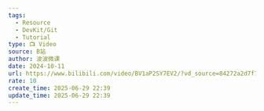```yaml
---
tags:
  - Resource
  - DevKit/Git
  - Tutorial
type: 📺 Video
source: B站
author: 波波微课
date: 2024-10-11
url: https://www.bilibili.com/video/BV1aP2SY7EV2/?vd_source=84272a2d7f72158b38778819be5bc6ad
rate: 10
create_time: 2025-06-29 22:39
update_time: 2025-06-29 22:39
---
```

